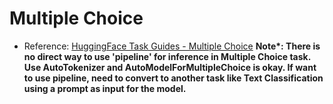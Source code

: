 # Multiple Choice
- Reference: [HuggingFace Task Guides - Multiple Choice](https://huggingface.co/docs/transformers/tasks/multiple_choice)
<b>Note*: There is no direct way to use 'pipeline' for inference in Multiple Choice task. Use AutoTokenizer and AutoModelForMultipleChoice is okay. If want to use pipeline, need to convert to another task like Text Classification using a prompt as input for the model.</b>